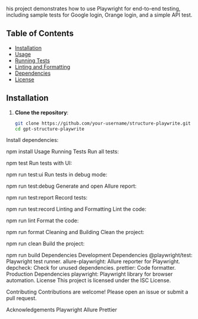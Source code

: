 his project demonstrates how to use Playwright for end-to-end testing, including sample tests for Google login, Orange login, and a simple API test.

## Table of Contents

- [Installation](#installation)
- [Usage](#usage)
- [Running Tests](#running-tests)
- [Linting and Formatting](#linting-and-formatting)
- [Dependencies](#dependencies)
- [License](#license)

## Installation

1. **Clone the repository**:
   ```sh
   git clone https://github.com/your-username/structure-playwrite.git
   cd gpt-structure-playwrite
Install dependencies:

npm install
Usage
Running Tests
Run all tests:


npm test
Run tests with UI:


npm run test\:ui
Run tests in debug mode:


npm run test\:debug
Generate and open Allure report:


npm run test\:report
Record tests:


npm run test\:record
Linting and Formatting
Lint the code:


npm run lint
Format the code:


npm run format
Cleaning and Building
Clean the project:


npm run clean
Build the project:


npm run build
Dependencies
Development Dependencies
@playwright/test: Playwright test runner.
allure-playwright: Allure reporter for Playwright.
depcheck: Check for unused dependencies.
prettier: Code formatter.
Production Dependencies
playwright: Playwright library for browser automation.
License
This project is licensed under the ISC License.

Contributing
Contributions are welcome! Please open an issue or submit a pull request.

Acknowledgements
Playwright
Allure
Prettier
